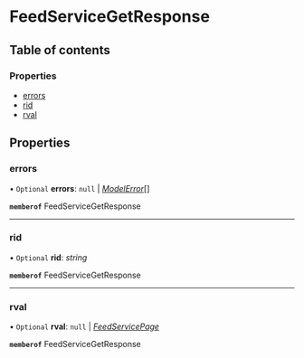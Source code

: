 # FeedServiceGetResponse


## Table of contents

### Properties

- [errors](feedservicegetresponse.md#errors)
- [rid](feedservicegetresponse.md#rid)
- [rval](feedservicegetresponse.md#rval)

## Properties

### errors

• `Optional` **errors**: ``null`` \| [*ModelError*](modelerror.md)[]

**`memberof`** FeedServiceGetResponse

___

### rid

• `Optional` **rid**: *string*

**`memberof`** FeedServiceGetResponse

___

### rval

• `Optional` **rval**: ``null`` \| [*FeedServicePage*](feedservicepage.md)

**`memberof`** FeedServiceGetResponse
